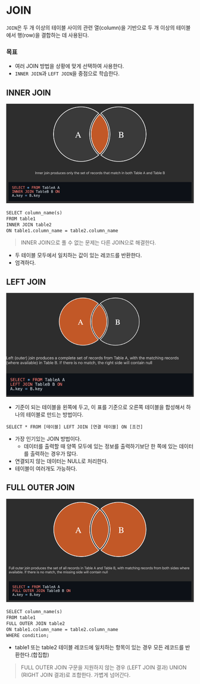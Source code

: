 # JOIN

`JOIN`은 두 개 이상의 테이블 사이의 관련 열(column)을 기반으로 두 개 이상의 테이블에서 행(row)을 결합하는 데 사용된다.

### 목표

- 여러 JOIN 방법을 상황에 맞게 선택하여 사용한다.
- `INNER JOIN`과 `LEFT JOIN`을 중점으로 학습한다.

## INNER JOIN

![INNER JOIN](images/inner-join.png)

```text
SELECT column_name(s)
FROM table1
INNER JOIN table2
ON table1.column_name = table2.column_name
```

> INNER JOIN으로 풀 수 없는 문제는 다른 JOIN으로 해결한다.

- 두 테이블 모두에서 일치하는 값이 있는 레코드를 반환한다.
- 엄격하다.

## LEFT JOIN

![LEFT JOIN](images/left-join.png)

- 기준이 되는 테이블을 왼쪽에 두고, 이 표를 기준으로 오른쪽 테이블을 합성해서 하나의 테이블로 만드는 방법이다.

```text
SELECT * FROM [테이블] LEFT JOIN [연결 테이블] ON [조건]
```

- 가장 인기있는 JOIN 방법이다.
    - 데이터를 출력할 때 양쪽 모두에 있는 정보를 출력하기보단 한 쪽에 있는 데이터를 출력하는 경우가 많다.
- 연결되지 않는 데이터는 NULL로 처리한다.
- 테이블이 여러개도 가능하다.

## FULL OUTER JOIN

![FULL OUTER JOIN](images/full-outer-join.png)

```text
SELECT column_name(s)
FROM table1
FULL OUTER JOIN table2
ON table1.column_name = table2.column_name
WHERE condition;
```

- table1 또는 table2 테이블 레코드에 일치하는 항목이 있는 경우 모든 레코드를 반환한다.(합집합)

> FULL OUTER JOIN 구문을 지원하지 않는 경우 (LEFT JOIN 결과) UNION (RIGHT JOIN 결과)로 조합한다.
> 가볍게 넘어간다.